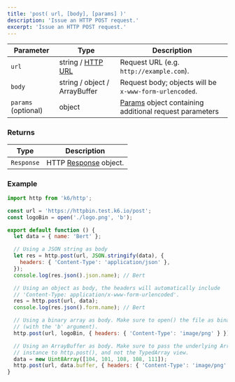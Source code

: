 ```yaml
---
title: 'post( url, [body], [params] )'
description: 'Issue an HTTP POST request.'
excerpt: 'Issue an HTTP POST request.'
---
```


| Parameter           | Type                          | Description                                                                              |
| ------------------- | ----------------------------- | ---------------------------------------------------------------------------------------- |
| `url`               | string / [HTTP URL](/javascript-api/k6-http/url-url#returns)     | Request URL (e.g. `http://example.com`).                                                 |
| `body`              | string / object / ArrayBuffer | Request body; objects will be `x-www-form-urlencoded`.                                   |
| `params` (optional) | object                        | [Params](/javascript-api/k6-http/params) object containing additional request parameters |

### Returns

| Type       | Description                                               |
| ---------- | --------------------------------------------------------- |
| `Response` | HTTP [Response](/javascript-api/k6-http/response) object. |

### Example

<CodeGroup labels={[]}>

```javascript
import http from 'k6/http';

const url = 'https://httpbin.test.k6.io/post';
const logoBin = open('./logo.png', 'b');

export default function () {
  let data = { name: 'Bert' };

  // Using a JSON string as body
  let res = http.post(url, JSON.stringify(data), {
    headers: { 'Content-Type': 'application/json' },
  });
  console.log(res.json().json.name); // Bert

  // Using an object as body, the headers will automatically include
  // 'Content-Type: application/x-www-form-urlencoded'.
  res = http.post(url, data);
  console.log(res.json().form.name); // Bert

  // Using a binary array as body. Make sure to open() the file as binary
  // (with the 'b' argument).
  http.post(url, logoBin, { headers: { 'Content-Type': 'image/png' } });

  // Using an ArrayBuffer as body. Make sure to pass the underlying ArrayBuffer
  // instance to http.post(), and not the TypedArray view.
  data = new Uint8Array([104, 101, 108, 108, 111]);
  http.post(url, data.buffer, { headers: { 'Content-Type': 'image/png' } });
}
```

</CodeGroup>
